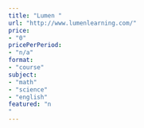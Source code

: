 ```yaml
---
title: "Lumen "
url: "http://www.lumenlearning.com/"
price: 
- "0"
pricePerPeriod: 
- "n/a"
format: 
- "course"
subject: 
- "math"
- "science"
- "english"
featured: "n"
---
```

